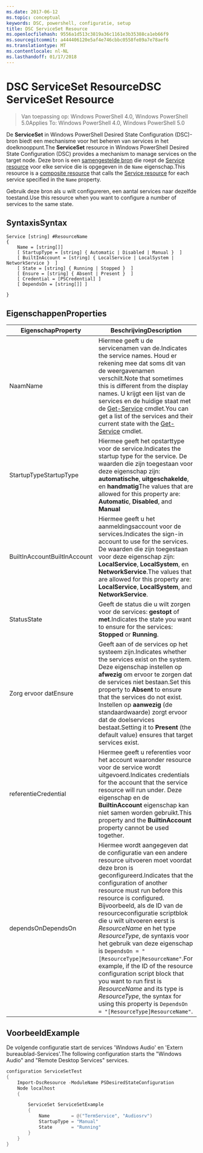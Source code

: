 ```yaml
---
ms.date: 2017-06-12
ms.topic: conceptual
keywords: DSC, powershell, configuratie, setup
title: DSC ServiceSet Resource
ms.openlocfilehash: 9556a1d513c3819a36c1161e3b35388ca1eb66f9
ms.sourcegitcommit: a444406120e5af4e746cbbc0558fe89a7e78aef6
ms.translationtype: MT
ms.contentlocale: nl-NL
ms.lasthandoff: 01/17/2018
---
```

# <a name="dsc-serviceset-resource"></a><span data-ttu-id="8c398-103">DSC ServiceSet Resource</span><span class="sxs-lookup"><span data-stu-id="8c398-103">DSC ServiceSet Resource</span></span>

> <span data-ttu-id="8c398-104">Van toepassing op: Windows PowerShell 4.0, Windows PowerShell 5.0</span><span class="sxs-lookup"><span data-stu-id="8c398-104">Applies To: Windows PowerShell 4.0, Windows PowerShell 5.0</span></span>


<span data-ttu-id="8c398-105">De **ServiceSet** in Windows PowerShell Desired State Configuration (DSC)-bron biedt een mechanisme voor het beheren van services in het doelknooppunt.</span><span class="sxs-lookup"><span data-stu-id="8c398-105">The **ServiceSet** resource in Windows PowerShell Desired State Configuration (DSC) provides a mechanism to manage services on the target node.</span></span> <span data-ttu-id="8c398-106">Deze bron is een [samengestelde bron](authoringResourceComposite.md) die roept de [Service resource](serviceResource.md) voor elke service die is opgegeven in de `Name` eigenschap.</span><span class="sxs-lookup"><span data-stu-id="8c398-106">This resource is a [composite resource](authoringResourceComposite.md) that calls the [Service resource](serviceResource.md) for each service specified in the `Name` property.</span></span>

<span data-ttu-id="8c398-107">Gebruik deze bron als u wilt configureren, een aantal services naar dezelfde toestand.</span><span class="sxs-lookup"><span data-stu-id="8c398-107">Use this resource when you want to configure a number of services to the same state.</span></span>

## <a name="syntax"></a><span data-ttu-id="8c398-108">Syntaxis</span><span class="sxs-lookup"><span data-stu-id="8c398-108">Syntax</span></span>

```
Service [string] #ResourceName
{
    Name = [string[]]
    [ StartupType = [string] { Automatic | Disabled | Manual }  ]
    [ BuiltInAccount = [string] { LocalService | LocalSystem | NetworkService }  ]
    [ State = [string] { Running | Stopped }  ]
    [ Ensure = [string] { Absent | Present }  ]
    [ Credential = [PSCredential] ]
    [ DependsOn = [string[]] ]
    
}
```

## <a name="properties"></a><span data-ttu-id="8c398-109">Eigenschappen</span><span class="sxs-lookup"><span data-stu-id="8c398-109">Properties</span></span>

|  <span data-ttu-id="8c398-110">Eigenschap</span><span class="sxs-lookup"><span data-stu-id="8c398-110">Property</span></span>  |  <span data-ttu-id="8c398-111">Beschrijving</span><span class="sxs-lookup"><span data-stu-id="8c398-111">Description</span></span>   | 
|---|---| 
| <span data-ttu-id="8c398-112">Naam</span><span class="sxs-lookup"><span data-stu-id="8c398-112">Name</span></span>| <span data-ttu-id="8c398-113">Hiermee geeft u de servicenamen van de.</span><span class="sxs-lookup"><span data-stu-id="8c398-113">Indicates the service names.</span></span> <span data-ttu-id="8c398-114">Houd er rekening mee dat soms dit van de weergavenamen verschilt.</span><span class="sxs-lookup"><span data-stu-id="8c398-114">Note that sometimes this is different from the display names.</span></span> <span data-ttu-id="8c398-115">U krijgt een lijst van de services en de huidige staat met de [Get-Service](https://technet.microsoft.com/en-us/library/hh849804.aspx) cmdlet.</span><span class="sxs-lookup"><span data-stu-id="8c398-115">You can get a list of the services and their current state with the [Get-Service](https://technet.microsoft.com/en-us/library/hh849804.aspx) cmdlet.</span></span>|
| <span data-ttu-id="8c398-116">StartupType</span><span class="sxs-lookup"><span data-stu-id="8c398-116">StartupType</span></span>| <span data-ttu-id="8c398-117">Hiermee geeft het opstarttype voor de service.</span><span class="sxs-lookup"><span data-stu-id="8c398-117">Indicates the startup type for the service.</span></span> <span data-ttu-id="8c398-118">De waarden die zijn toegestaan voor deze eigenschap zijn: **automatische**, **uitgeschakelde**, en **handmatig**</span><span class="sxs-lookup"><span data-stu-id="8c398-118">The values that are allowed for this property are: **Automatic**, **Disabled**, and **Manual**</span></span>|  
| <span data-ttu-id="8c398-119">BuiltInAccount</span><span class="sxs-lookup"><span data-stu-id="8c398-119">BuiltInAccount</span></span>| <span data-ttu-id="8c398-120">Hiermee geeft u het aanmeldingsaccount voor de services.</span><span class="sxs-lookup"><span data-stu-id="8c398-120">Indicates the sign-in account to use for the services.</span></span> <span data-ttu-id="8c398-121">De waarden die zijn toegestaan voor deze eigenschap zijn: **LocalService**, **LocalSystem**, en **NetworkService**.</span><span class="sxs-lookup"><span data-stu-id="8c398-121">The values that are allowed for this property are: **LocalService**, **LocalSystem**, and **NetworkService**.</span></span>| 
| <span data-ttu-id="8c398-122">Status</span><span class="sxs-lookup"><span data-stu-id="8c398-122">State</span></span>| <span data-ttu-id="8c398-123">Geeft de status die u wilt zorgen voor de services: **gestopt** of **met**.</span><span class="sxs-lookup"><span data-stu-id="8c398-123">Indicates the state you want to ensure for the services: **Stopped** or **Running**.</span></span>| 
| <span data-ttu-id="8c398-124">Zorg ervoor dat</span><span class="sxs-lookup"><span data-stu-id="8c398-124">Ensure</span></span>| <span data-ttu-id="8c398-125">Geeft aan of de services op het systeem zijn.</span><span class="sxs-lookup"><span data-stu-id="8c398-125">Indicates whether the services exist on the system.</span></span> <span data-ttu-id="8c398-126">Deze eigenschap instellen op **afwezig** om ervoor te zorgen dat de services niet bestaan.</span><span class="sxs-lookup"><span data-stu-id="8c398-126">Set this property to **Absent** to ensure that the services do not exist.</span></span> <span data-ttu-id="8c398-127">Instellen op **aanwezig** (de standaardwaarde) zorgt ervoor dat de doelservices bestaat.</span><span class="sxs-lookup"><span data-stu-id="8c398-127">Setting it to **Present** (the default value) ensures that target services exist.</span></span>|
| <span data-ttu-id="8c398-128">referentie</span><span class="sxs-lookup"><span data-stu-id="8c398-128">Credential</span></span>| <span data-ttu-id="8c398-129">Hiermee geeft u referenties voor het account waaronder resource voor de service wordt uitgevoerd.</span><span class="sxs-lookup"><span data-stu-id="8c398-129">Indicates credentials for the account that the service resource will run under.</span></span> <span data-ttu-id="8c398-130">Deze eigenschap en de **BuiltinAccount** eigenschap kan niet samen worden gebruikt.</span><span class="sxs-lookup"><span data-stu-id="8c398-130">This property and the **BuiltinAccount** property cannot be used together.</span></span>| 
| <span data-ttu-id="8c398-131">dependsOn</span><span class="sxs-lookup"><span data-stu-id="8c398-131">DependsOn</span></span>| <span data-ttu-id="8c398-132">Hiermee wordt aangegeven dat de configuratie van een andere resource uitvoeren moet voordat deze bron is geconfigureerd.</span><span class="sxs-lookup"><span data-stu-id="8c398-132">Indicates that the configuration of another resource must run before this resource is configured.</span></span> <span data-ttu-id="8c398-133">Bijvoorbeeld, als de ID van de resourceconfiguratie scriptblok die u wilt uitvoeren eerst is *ResourceName* en het type *ResourceType*, de syntaxis voor het gebruik van deze eigenschap is `DependsOn = "[ResourceType]ResourceName"`.</span><span class="sxs-lookup"><span data-stu-id="8c398-133">For example, if the ID of the resource configuration script block that you want to run first is *ResourceName* and its type is *ResourceType*, the syntax for using this property is `DependsOn = "[ResourceType]ResourceName"`.</span></span>| 



## <a name="example"></a><span data-ttu-id="8c398-134">Voorbeeld</span><span class="sxs-lookup"><span data-stu-id="8c398-134">Example</span></span>

<span data-ttu-id="8c398-135">De volgende configuratie start de services 'Windows Audio' en 'Extern bureaublad-Services'.</span><span class="sxs-lookup"><span data-stu-id="8c398-135">The following configuration starts the "Windows Audio" and "Remote Desktop Services" services.</span></span>

```powershell
configuration ServiceSetTest
{
    Import-DscResource -ModuleName PSDesiredStateConfiguration
    Node localhost
    {

        ServiceSet ServiceSetExample
        {
            Name        = @("TermService", "Audiosrv")
            StartupType = "Manual"
            State       = "Running"
        } 
    }
}
```

